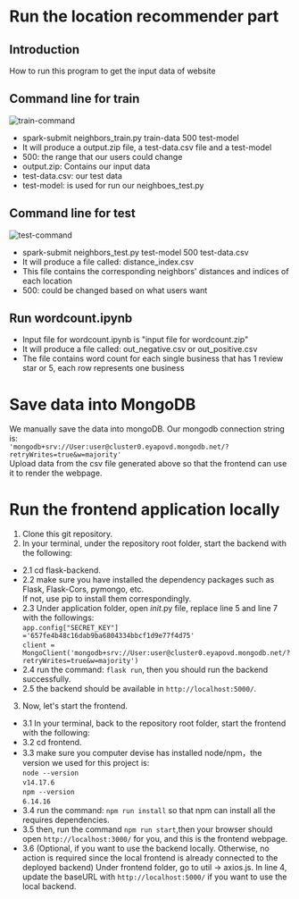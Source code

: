 # Run the location recommender part 
## Introduction
How to run this program to get the input data of website

## Command line for train
![train-command](https://github.com/ziyaocui/732-project/blob/d6fb29feeaba3ca2a277e087f20dfe881425a650/neighbors/img-folder/train-command.png)
- spark-submit neighbors_train.py train-data 500 test-model
- It will produce a output.zip file, a test-data.csv file and a test-model
- 500: the range that our users could change
- output.zip: Contains our input data
- test-data.csv: our test data
- test-model: is used for run our neighboes_test.py

## Command line for test
![test-command](https://github.com/ziyaocui/732-project/blob/6aea74f68ef1c68c77c9c9516ab573b3fef83843/neighbors/img-folder/test-command.png)
- spark-submit neighbors_test.py test-model 500 test-data.csv
- It will produce a file called: distance_index.csv
- This file contains the corresponding neighbors' distances and indices of each location
- 500: could be changed based on what users want

## Run wordcount.ipynb
- Input file for wordcount.ipynb is "input file for wordcount.zip"
- It will produce a file called: out_negative.csv or out_positive.csv
- The file contains word count for each single business that has 1 review star or 5, each row represents one business

# Save data into MongoDB
We manually save the data into mongoDB. Our mongodb connection string is:\
```'mongodb+srv://User:user@cluster0.eyapovd.mongodb.net/?retryWrites=true&w=majority'``` \
Upload data from the csv file generated above so that the frontend can use it to render the webpage.

# Run the frontend application locally
1. Clone this git repository.
2. In your terminal, under the repository root folder, start the backend with the following:
- 2.1 cd flask-backend.
- 2.2 make sure you have installed the dependency packages such as Flask, Flask-Cors, pymongo, etc.\
If not, use pip to install them correspondingly.
- 2.3 Under application folder, open _init_.py file, replace line 5 and line 7 with the followings:\
```app.config["SECRET_KEY"] ='657fe4b48c16dab9ba6804334bbcf1d9e77f4d75'```\
```client = MongoClient('mongodb+srv://User:user@cluster0.eyapovd.mongodb.net/?retryWrites=true&w=majority')```
- 2.4 run the command: ```flask run```, then you should run the backend successfully.
- 2.5 the backend should be available in ```http://localhost:5000/```. 
3. Now, let's start the frontend. 
- 3.1 In your terminal, back to the repository root folder, start the frontend with the following:
- 3.2 cd frontend.
- 3.3 make sure you computer devise has installed node/npm，the version we used for this project is:\
```node --version```\
```v14.17.6```\
```npm --version```\
```6.14.16```
- 3.4 run the command: ```npm run install``` so that npm can install all the requires dependencies.
- 3.5 then, run the command ```npm run start```,then your browser should open ```http://localhost:3000/``` for you, and this is the frontend webpage.
- 3.6 (Optional, if you want to use the backend locally. Otherwise, no action is required since the local frontend is already connected to the deployed backend) Under frontend folder, go to util -> axios.js. In line 4, update the baseURL with ```http://localhost:5000/``` if you want to use the local backend.
